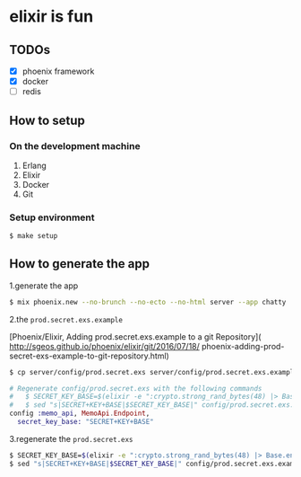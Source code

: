 # elixir is fun

## TODOs
- [x] phoenix framework
- [x] docker
- [ ] redis

## How to setup

### On the development machine
1. Erlang
2. Elixir
3. Docker
4. Git

### Setup environment

``` bash
$ make setup
```

## How to generate the app
1.generate the app

```bash
$ mix phoenix.new --no-brunch --no-ecto --no-html server --app chatty
```

2.the `prod.secret.exs.example`

[Phoenix/Elixir, Adding prod.secret.exs.example to a git Repository](
http://sgeos.github.io/phoenix/elixir/git/2016/07/18/
phoenix-adding-prod-secret-exs-example-to-git-repository.html)

```bash
$ cp server/config/prod.secret.exs server/config/prod.secret.exs.example
```

```elixir
# Regenerate config/prod.secret.exs with the following commands
#   $ SECRET_KEY_BASE=$(elixir -e ":crypto.strong_rand_bytes(48) |> Base.encode64 |> IO.puts")
#   $ sed "s|SECRET+KEY+BASE|$SECRET_KEY_BASE|" config/prod.secret.exs.example >config/prod.secret.exs
config :memo_api, MemoApi.Endpoint,
  secret_key_base: "SECRET+KEY+BASE"
```

3.regenerate the `prod.secret.exs`

```bash
$ SECRET_KEY_BASE=$(elixir -e ":crypto.strong_rand_bytes(48) |> Base.encode64 |> IO.puts")
$ sed "s|SECRET+KEY+BASE|$SECRET_KEY_BASE|" config/prod.secret.exs.example >config/prod.secret.exs
```
